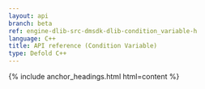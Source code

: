 ```yaml
---
layout: api
branch: beta
ref: engine-dlib-src-dmsdk-dlib-condition_variable-h
language: C++
title: API reference (Condition Variable)
type: Defold C++
---
```

{% include anchor_headings.html html=content %}